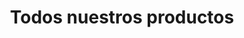 ---
title: Todos nuestros productos
layout: section
categories:
  - title: Todos los productos
    filter: /productos/
    description: 
---